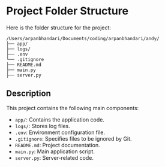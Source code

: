 # Project Folder Structure

Here is the folder structure for the project:

```
/Users/arpanbhandari/Documents/coding/arpanbhandari/andy/
├── app/
├── logs/
├── .env
└── .gitignore
├── README.md
├── main.py
├── server.py
```

## Description

This project contains the following main components:
- `app/`: Contains the application code.
- `logs/`: Stores log files.
- `.env`: Environment configuration file.
- `.gitignore`: Specifies files to be ignored by Git.
- `README.md`: Project documentation.
- `main.py`: Main application script.
- `server.py`: Server-related code.
